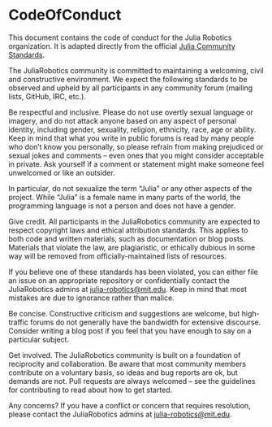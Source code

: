 # CodeOfConduct

This document contains the code of conduct for the Julia Robotics organization. It is adapted directly from the official [Julia Community Standards](https://julialang.org/community/standards/). 

The JuliaRobotics community is committed to maintaining a welcoming, civil and constructive environment. We expect the following standards to be observed and upheld by all participants in any community forum (mailing lists, GitHub, IRC, etc.).

Be respectful and inclusive. Please do not use overtly sexual language or imagery, and do not attack anyone based on any aspect of personal identity, including gender, sexuality, religion, ethnicity, race, age or ability. Keep in mind that what you write in public forums is read by many people who don’t know you personally, so please refrain from making prejudiced or sexual jokes and comments – even ones that you might consider acceptable in private. Ask yourself if a comment or statement might make someone feel unwelcomed or like an outsider.

In particular, do not sexualize the term “Julia” or any other aspects of the project. While “Julia” is a female name in many parts of the world, the programming language is not a person and does not have a gender.

Give credit. All participants in the JuliaRobotics community are expected to respect copyright laws and ethical attribution standards. This applies to both code and written materials, such as documentation or blog posts. Materials that violate the law, are plagiaristic, or ethically dubious in some way will be removed from officially-maintained lists of resources.

If you believe one of these standards has been violated, you can either file an issue on an appropriate repository or confidentially contact the JuliaRobotics admins at <julia-robotics@mit.edu>. Keep in mind that most mistakes are due to ignorance rather than malice.

Be concise. Constructive criticism and suggestions are welcome, but high-traffic forums do not generally have the bandwidth for extensive discourse. Consider writing a blog post if you feel that you have enough to say on a particular subject.

Get involved. The JuliaRobotics community is built on a foundation of reciprocity and collaboration. Be aware that most community members contribute on a voluntary basis, so ideas and bug reports are ok, but demands are not. Pull requests are always welcomed – see the guidelines for contributing to read about how to get started.

Any concerns? If you have a conflict or concern that requires resolution, please contact the JuliaRobotics admins at <julia-robotics@mit.edu>.
